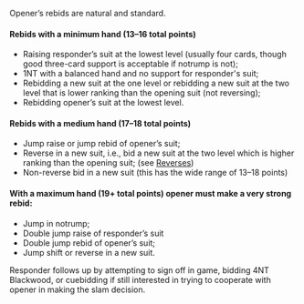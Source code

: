 Opener’s rebids are natural and standard.

#### Rebids with a minimum hand (13–16 total points)
   * Raising responder’s suit at the lowest level (usually four cards, though good three-card support is acceptable if notrump is not);
   * 1NT with a balanced hand and no support for responder's suit;
   * Rebidding a new suit at the one level or rebidding a new suit at the two level that
is lower ranking than the opening suit (not reversing);
   * Rebidding opener’s suit at the lowest level.

#### Rebids with a medium hand (17–18 total points)
   * Jump raise or jump rebid of opener’s suit;
   * Reverse in a new suit, i.e., bid a new suit at the two level which is higher ranking
than the opening suit; (see [Reverses](#Reverses))
   * Non-reverse bid in a new suit (this has the wide range of 13–18 points)

#### With a maximum hand (19+ total points) opener must make a very strong rebid:
   * Jump in notrump;
   * Double jump raise of responder’s suit
   * Double jump rebid of opener’s suit;
   * Jump shift or reverse in a new suit.

Responder follows up by attempting to sign off in game, bidding 4NT
Blackwood, or cuebidding if still interested in trying to cooperate with opener
in making the slam decision.
